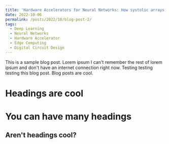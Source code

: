 ```yaml
---
title: 'Hardware Accelerators for Neural Networks: How systolic arrays work'
date: 2022-10-06
permalink: /posts/2022/10/blog-post-2/
tags:
  - Deep Learning
  - Neural Networks
  - Hardware Accelerator
  - Edge Computing
  - Digital Circuit Design
---
```


This is a sample blog post. Lorem ipsum I can't remember the rest of lorem ipsum and don't have an internet connection right now. Testing testing testing this blog post. Blog posts are cool.

Headings are cool
======

You can have many headings
======

Aren't headings cool?
------